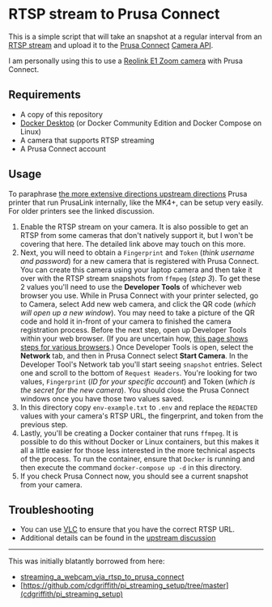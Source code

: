# RTSP stream to Prusa Connect

This is a simple script that will take an snapshot at a regular interval from an [RTSP stream](https://en.wikipedia.org/wiki/Real-Time_Streaming_Protocol) and upload it to the [Prusa Connect](https://connect.prusa3d.com/) [Camera API](https://connect.prusa3d.com/docs/cameras/).

I am personally using this to use a [Reolink E1 Zoom camera](https://reolink.com/product/e1-zoom/) with Prusa Connect.

## Requirements

- A copy of this repository
- [Docker Desktop](https://www.docker.com/products/docker-desktop/) (or Docker Community Edition and Docker Compose on Linux)
- A camera that supports RTSP streaming
- A Prusa Connect account

## Usage

To paraphrase [the more extensive directions upstream directions](https://www.reddit.com/r/prusa3d/comments/1971673/streaming_a_webcam_via_rtsp_to_prusa_connect/) Prusa printer that run PrusaLink internally, like the MK4+, can be setup very easily. For older printers see the linked discussion.

1) Enable the RTSP stream on your camera. It is also possible to get an RTSP from some cameras that don't natively support it, but I won't be covering that here. The detailed link above may touch on this more.
2) Next, you will need to obtain a `Fingerprint` and `Token` (_think username and password_) for a new camera that is registered with Prusa Connect. You can create this camera using your laptop camera and then take it over with the RTSP stream snapshots from `ffmpeg` (_step 3_). To get these 2 values you'll need to use the **Developer Tools** of whichever web browser you use. While in Prusa Connect with your printer selected, go to Camera, select Add new web camera, and click the QR code (_which will open up a new window_). You may need to take a picture of the QR code and hold it in-front of your camera to finished the camera registration process. Before the next step, open up Developer Tools within your web browser. (If you are uncertain how, [this page shows steps for various browsers](https://balsamiq.com/support/faqs/browserconsole/).) Once Developer Tools is open, select the **Network** tab, and then in Prusa Connect select **Start Camera**. In the Developer Tool's Network tab you'll start seeing `snapshot` entries. Select one and scroll to the bottom of `Request Headers`. You're looking for two values, `Fingerprint` (_ID for your specific account_) and Token (_which is the secret for the new camera_). You should close the Prusa Connect windows once you have those two values saved.
3) In this directory copy `env-example.txt` to `.env` and replace the `REDACTED` values with your camera's RTSP URL, the fingerprint, and token from the previous step.
4) Lastly, you'll be creating a Docker container that runs `ffmpeg`. It is possible to do this without Docker or Linux containers, but this makes it all a little easier for those less interested in the more technical aspects of the process. To run the container, ensure that `Docker` is running and then execute the command `docker-compose up -d` in this directory.
5) If you check Prusa Connect now, you should see a current snapshot from your camera.

## Troubleshooting

- You can use [VLC](https://www.videolan.org/vlc/) to ensure that you have the correct RTSP URL.
- Additional details can be found in the [upstream discussion](https://www.reddit.com/r/prusa3d/comments/1971673/streaming_a_webcam_via_rtsp_to_prusa_connect/)

---

This was initially blatantly borrowed from here:

- [streaming_a_webcam_via_rtsp_to_prusa_connect](https://www.reddit.com/r/prusa3d/comments/1971673/streaming_a_webcam_via_rtsp_to_prusa_connect/)
- [https://github.com/cdgriffith/pi_streaming_setup/tree/master](cdgriffith/pi_streaming_setup)

